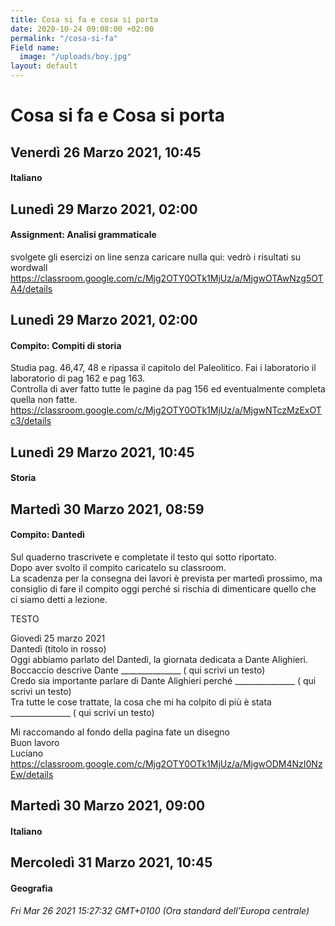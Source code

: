```yaml
---
title: Cosa si fa e cosa si porta
date: 2020-10-24 09:08:00 +02:00
permalink: "/cosa-si-fa"
Field name:
  image: "/uploads/boy.jpg"
layout: default
---
```


# Cosa si fa e Cosa si porta
## Venerdì 26 Marzo 2021, 10:45
#### Italiano
  
## Lunedì 29 Marzo 2021, 02:00
#### Assignment: Analisi grammaticale
svolgete gli esercizi on line senza caricare nulla qui: vedrò i risultati su wordwall <https://classroom.google.com/c/Mjg2OTY0OTk1MjUz/a/MjgwOTAwNzg5OTA4/details>  
## Lunedì 29 Marzo 2021, 02:00
#### Compito: Compiti di storia
Studia pag. 46,47, 48 e ripassa il capitolo del Paleolitico. Fai i laboratorio il laboratorio di pag 162 e pag 163.  
Controlla di aver fatto tutte le pagine da pag 156 ed eventualmente completa quella non fatte. <https://classroom.google.com/c/Mjg2OTY0OTk1MjUz/a/MjgwNTczMzExOTc3/details>  
## Lunedì 29 Marzo 2021, 10:45
#### Storia
  
## Martedì 30 Marzo 2021, 08:59
#### Compito: Dantedì
Sul quaderno trascrivete e completate il testo qui sotto riportato.  
Dopo aver svolto il compito caricatelo su classroom.   
La scadenza per la consegna dei lavori è prevista per martedì prossimo, ma consiglio di fare il compito oggi perché si rischia di dimenticare quello che ci siamo detti a lezione.  
  
TESTO  
  
Giovedì 25 marzo 2021  
Dantedì (titolo in rosso)  
Oggi abbiamo parlato del Dantedì, la giornata dedicata a Dante Alighieri.  
Boccaccio descrive Dante _______________ ( qui scrivi un testo)  
Credo sia importante parlare di Dante Alighieri perché _______________ ( qui scrivi un testo)  
Tra tutte le cose trattate, la cosa che mi ha colpito di più è stata _______________ ( qui scrivi un testo)  
  
Mi raccomando al fondo della pagina fate un disegno    
Buon lavoro  
Luciano <https://classroom.google.com/c/Mjg2OTY0OTk1MjUz/a/MjgwODM4NzI0NzEw/details>  
## Martedì 30 Marzo 2021, 09:00
#### Italiano
  
## Mercoledì 31 Marzo 2021, 10:45
#### Geografia
  

_Fri Mar 26 2021 15:27:32 GMT+0100 (Ora standard dell’Europa centrale)_